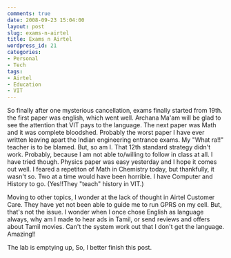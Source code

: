 ```yaml
---
comments: true
date: 2008-09-23 15:04:00
layout: post
slug: exams-n-airtel
title: Exams n Airtel
wordpress_id: 21
categories:
- Personal
- Tech
tags:
- Airtel
- Education
- VIT
---
```


So finally after one mysterious cancellation, exams finally started from 19th. the first paper was english, which went well. Archana Ma'am will be glad to see the attention that VIT pays to the language. The next paper was Math and it was complete bloodshed. Probably the worst paper I have ever written leaving apart the Indian engineering entrance exams. My "What ra!!" teacher is to be blamed. But, so am I. That 12th standard strategy didn't work. Probably, because I am not able to/willing to follow in class at all. I have tried though. Physics paper was easy yesterday and I hope it comes out well. I feared a repetiton of Math in Chemistry today, but thankfully, it wasn't so. Two at a time would have been horrible. I have Computer and History to go. (Yes!!They "teach" history in VIT.)   
  
Moving to other topics, I wonder at the lack of thought in Airtel Customer Care. They have yet not been able to guide me to run GPRS on my cell. But, that's not the issue. I wonder when I once chose English as language always, why am I made to hear ads in Tamil, or send reviews and offers about Tamil movies. Can't the system work out that I don't get the language. Amazing!!  
  
The lab is emptying up, So, I better finish this post.
